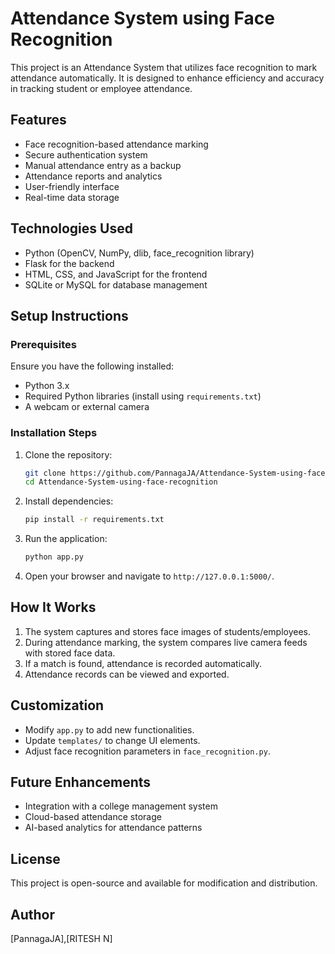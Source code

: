# Attendance System using Face Recognition

This project is an Attendance System that utilizes face recognition to mark attendance automatically. It is designed to enhance efficiency and accuracy in tracking student or employee attendance.

## Features
- Face recognition-based attendance marking
- Secure authentication system
- Manual attendance entry as a backup
- Attendance reports and analytics
- User-friendly interface
- Real-time data storage

## Technologies Used
- Python (OpenCV, NumPy, dlib, face_recognition library)
- Flask for the backend
- HTML, CSS, and JavaScript for the frontend
- SQLite or MySQL for database management

## Setup Instructions
### Prerequisites
Ensure you have the following installed:
- Python 3.x
- Required Python libraries (install using `requirements.txt`)
- A webcam or external camera

### Installation Steps
1. Clone the repository:
   ```sh
   git clone https://github.com/PannagaJA/Attendance-System-using-face-recognition.git
   cd Attendance-System-using-face-recognition
   ```
2. Install dependencies:
   ```sh
   pip install -r requirements.txt
   ```
3. Run the application:
   ```sh
   python app.py
   ```
4. Open your browser and navigate to `http://127.0.0.1:5000/`.

## How It Works
1. The system captures and stores face images of students/employees.
2. During attendance marking, the system compares live camera feeds with stored face data.
3. If a match is found, attendance is recorded automatically.
4. Attendance records can be viewed and exported.

## Customization
- Modify `app.py` to add new functionalities.
- Update `templates/` to change UI elements.
- Adjust face recognition parameters in `face_recognition.py`.

## Future Enhancements
- Integration with a college management system
- Cloud-based attendance storage
- AI-based analytics for attendance patterns

## License
This project is open-source and available for modification and distribution.

## Author
[PannagaJA],[RITESH N]

